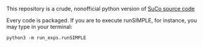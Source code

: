 This repository is a crude, nonofficial python version of [SuCo source code](https://sites.google.com/view/sucomusic)

Every code is packaged. If you are to execute runSIMPLE, for instance, you may type in your terminal:

```terminal
python3 -m run_exps.runSIMPLE
```